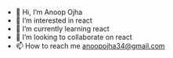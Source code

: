 - 👋 Hi, I’m Anoop Ojha
- 👀 I’m interested in react
- 🌱 I’m currently learning react
- 💞️ I’m looking to collaborate on react
- 📫 How to reach me anoopojha34@gmail.com

<!---
anoopojha34/anoopojha34 is a ✨ special ✨ repository because its `README.md` (this file) appears on your GitHub profile.
You can click the Preview link to take a look at your changes.
--->
